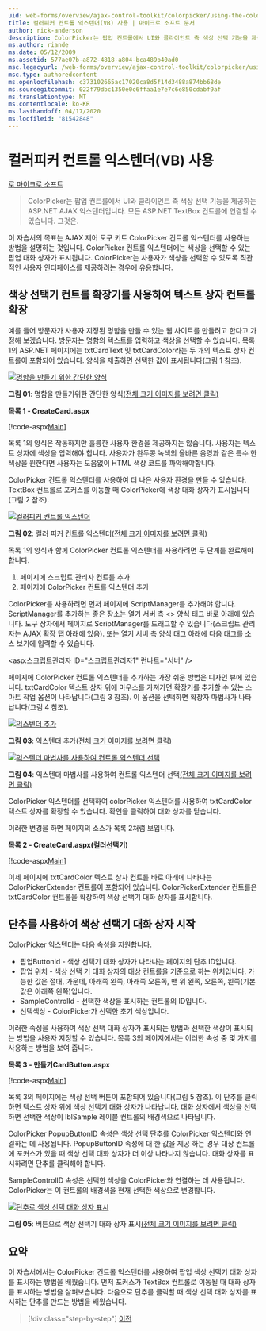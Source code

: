 ```yaml
---
uid: web-forms/overview/ajax-control-toolkit/colorpicker/using-the-colorpicker-control-extender-vb
title: 컬러피커 컨트롤 익스텐더(VB) 사용 | 마이크로 소프트 문서
author: rick-anderson
description: ColorPicker는 팝업 컨트롤에서 UI와 클라이언트 측 색상 선택 기능을 제공하는 ASP.NET AJAX 익스텐더입니다. 그것은 어떤 ASP.NET 부착 할 수 있습니다 ...
ms.author: riande
ms.date: 05/12/2009
ms.assetid: 577ae07b-a872-4818-a804-bca489b40ad0
msc.legacyurl: /web-forms/overview/ajax-control-toolkit/colorpicker/using-the-colorpicker-control-extender-vb
msc.type: authoredcontent
ms.openlocfilehash: c373102665ac17020ca8d5f14d3488a874bb68de
ms.sourcegitcommit: 022f79dbc1350e0c6ffaa1e7e7c6e850cdabf9af
ms.translationtype: MT
ms.contentlocale: ko-KR
ms.lasthandoff: 04/17/2020
ms.locfileid: "81542848"
---
```

# <a name="using-the-colorpicker-control-extender-vb"></a>컬러피커 컨트롤 익스텐더(VB) 사용

[로 마이크로 소프트](https://github.com/microsoft)

> ColorPicker는 팝업 컨트롤에서 UI와 클라이언트 측 색상 선택 기능을 제공하는 ASP.NET AJAX 익스텐더입니다. 모든 ASP.NET TextBox 컨트롤에 연결할 수 있습니다. 그것은.

이 자습서의 목표는 AJAX 제어 도구 키트 ColorPicker 컨트롤 익스텐더를 사용하는 방법을 설명하는 것입니다. ColorPicker 컨트롤 익스텐더에는 색상을 선택할 수 있는 팝업 대화 상자가 표시됩니다. ColorPicker는 사용자가 색상을 선택할 수 있도록 직관적인 사용자 인터페이스를 제공하려는 경우에 유용합니다.

## <a name="extending-a-textbox-control-with-the-colorpicker-control-extender"></a>색상 선택기 컨트롤 확장기를 사용하여 텍스트 상자 컨트롤 확장

예를 들어 방문자가 사용자 지정된 명함을 만들 수 있는 웹 사이트를 만들려고 한다고 가정해 보겠습니다. 방문자는 명함의 텍스트를 입력하고 색상을 선택할 수 있습니다. 목록 1의 ASP.NET 페이지에는 txtCardText 및 txtCardColor라는 두 개의 텍스트 상자 컨트롤이 포함되어 있습니다. 양식을 제출하면 선택한 값이 표시됩니다(그림 1 참조).

[![명함을 만들기 위한 간단한 양식](using-the-colorpicker-control-extender-vb/_static/image1.jpg)](using-the-colorpicker-control-extender-vb/_static/image1.png)

**그림 01**: 명함을 만들기위한 간단한 양식[(전체 크기 이미지를 보려면 클릭)](using-the-colorpicker-control-extender-vb/_static/image2.png)

**목록 1 - CreateCard.aspx**

[!code-aspx[Main](using-the-colorpicker-control-extender-vb/samples/sample1.aspx)]

목록 1의 양식은 작동하지만 훌륭한 사용자 환경을 제공하지는 않습니다. 사용자는 텍스트 상자에 색상을 입력해야 합니다. 사용자가 완두콩 녹색의 올바른 음영과 같은 특수 한 색상을 원한다면 사용자는 도움없이 HTML 색상 코드를 파악해야합니다.

ColorPicker 컨트롤 익스텐더를 사용하여 더 나은 사용자 환경을 만들 수 있습니다. TextBox 컨트롤로 포커스를 이동할 때 ColorPicker에 색상 대화 상자가 표시됩니다(그림 2 참조).

[![컬러피커 컨트롤 익스텐더](using-the-colorpicker-control-extender-vb/_static/image2.jpg)](using-the-colorpicker-control-extender-vb/_static/image3.png)

**그림 02**: 컬러 피커 컨트롤 익스텐더[(전체 크기 이미지를 보려면 클릭)](using-the-colorpicker-control-extender-vb/_static/image4.png)

목록 1의 양식과 함께 ColorPicker 컨트롤 익스텐더를 사용하려면 두 단계를 완료해야 합니다.

1. 페이지에 스크립트 관리자 컨트롤 추가
2. 페이지에 ColorPicker 컨트롤 익스텐더 추가

ColorPicker를 사용하려면 먼저 페이지에 ScriptManager를 추가해야 합니다. ScriptManager를 추가하는 좋은 장소는 열기 서버 측 &lt;&gt; 양식 태그 바로 아래에 있습니다. 도구 상자에서 페이지로 ScriptManager를 드래그할 수 있습니다(스크립트 관리자는 AJAX 확장 탭 아래에 있음). 또는 열기 서버 측 양식 태그 아래에 다음 태그를 소스 보기에 입력할 수 있습니다.

&lt;asp:스크립트관리자 ID="스크립트관리자1" 런나트="서버" /&gt;

페이지에 ColorPicker 컨트롤 익스텐더를 추가하는 가장 쉬운 방법은 디자인 뷰에 있습니다. txtCardColor 텍스트 상자 위에 마우스를 가져가면 확장기를 추가할 수 있는 스마트 작업 옵션이 나타납니다(그림 3 참조). 이 옵션을 선택하면 확장자 마법사가 나타납니다(그림 4 참조).

[![익스텐더 추가](using-the-colorpicker-control-extender-vb/_static/image3.jpg)](using-the-colorpicker-control-extender-vb/_static/image5.png)

**그림 03**: 익스텐더 추가[(전체 크기 이미지를 보려면 클릭)](using-the-colorpicker-control-extender-vb/_static/image6.png)

[![익스텐더 마법사를 사용하여 컨트롤 익스텐더 선택](using-the-colorpicker-control-extender-vb/_static/image4.jpg)](using-the-colorpicker-control-extender-vb/_static/image7.png)

**그림 04**: 익스텐더 마법사를 사용하여 컨트롤 익스텐더 선택[(전체 크기 이미지를 보려면 클릭)](using-the-colorpicker-control-extender-vb/_static/image8.png)

ColorPicker 익스텐더를 선택하여 colorPicker 익스텐더를 사용하여 txtCardColor 텍스트 상자를 확장할 수 있습니다. 확인을 클릭하여 대화 상자를 닫습니다.

이러한 변경을 하면 페이지의 소스가 목록 2처럼 보입니다.

**목록 2 - CreateCard.aspx(컬러선택기)**

[!code-aspx[Main](using-the-colorpicker-control-extender-vb/samples/sample2.aspx)]

이제 페이지에 txtCardColor 텍스트 상자 컨트롤 바로 아래에 나타나는 ColorPickerExtender 컨트롤이 포함되어 있습니다. ColorPickerExtender 컨트롤은 txtCardColor 컨트롤을 확장하여 색상 선택기 대화 상자를 표시합니다.

## <a name="using-a-button-to-launch-the-color-picker-dialog"></a>단추를 사용하여 색상 선택기 대화 상자 시작

ColorPicker 익스텐더는 다음 속성을 지원합니다.

- 팝업ButtonId - 색상 선택기 대화 상자가 나타나는 페이지의 단추 ID입니다.
- 팝업 위치 - 색상 선택 기 대화 상자의 대상 컨트롤을 기준으로 하는 위치입니다. 가능한 값은 절대, 가운데, 아래쪽 왼쪽, 아래쪽 오른쪽, 맨 위 왼쪽, 오른쪽, 왼쪽(기본값은 아래쪽 왼쪽)입니다.
- SampleControlId - 선택한 색상을 표시하는 컨트롤의 ID입니다.
- 선택색상 - ColorPicker가 선택한 초기 색상입니다.

이러한 속성을 사용하여 색상 선택 대화 상자가 표시되는 방법과 선택한 색상이 표시되는 방법을 사용자 지정할 수 있습니다. 목록 3의 페이지에서는 이러한 속성 중 몇 가지를 사용하는 방법을 보여 줍니다.

**목록 3 - 만들기CardButton.aspx**

[!code-aspx[Main](using-the-colorpicker-control-extender-vb/samples/sample3.aspx)]

목록 3의 페이지에는 색상 선택 버튼이 포함되어 있습니다(그림 5 참조). 이 단추를 클릭하면 텍스트 상자 위에 색상 선택기 대화 상자가 나타납니다. 대화 상자에서 색상을 선택하면 선택한 색상이 lblSample 레이블 컨트롤의 배경색으로 나타납니다.

ColorPicker PopupButtonID 속성은 색상 선택 단추를 ColorPicker 익스텐더와 연결하는 데 사용됩니다. PopupButtonID 속성에 대 한 값을 제공 하는 경우 대상 컨트롤에 포커스가 있을 때 색상 선택 대화 상자가 더 이상 나타나지 않습니다. 대화 상자를 표시하려면 단추를 클릭해야 합니다.

SampleControlID 속성은 선택한 색상을 ColorPicker와 연결하는 데 사용됩니다. ColorPicker는 이 컨트롤의 배경색을 현재 선택한 색상으로 변경합니다.

[![단추로 색상 선택 대화 상자 표시](using-the-colorpicker-control-extender-vb/_static/image5.jpg)](using-the-colorpicker-control-extender-vb/_static/image9.png)

**그림 05**: 버튼으로 색상 선택기 대화 상자 표시[(전체 크기 이미지를 보려면 클릭)](using-the-colorpicker-control-extender-vb/_static/image10.png)

## <a name="summary"></a>요약

이 자습서에서는 ColorPicker 컨트롤 익스텐더를 사용하여 팝업 색상 선택기 대화 상자를 표시하는 방법을 배웠습니다. 먼저 포커스가 TextBox 컨트롤로 이동될 때 대화 상자를 표시하는 방법을 살펴보습니다. 다음으로 단추를 클릭할 때 색상 선택 대화 상자를 표시하는 단추를 만드는 방법을 배웠습니다.

> [!div class="step-by-step"]
> [이전](using-the-colorpicker-control-extender-cs.md)
